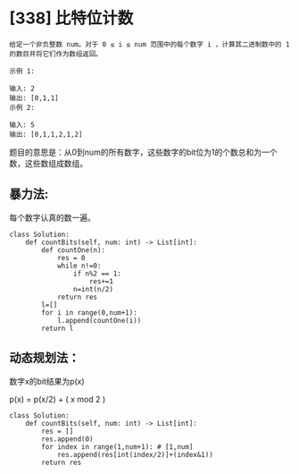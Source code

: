 # [338] 比特位计数

```
给定一个非负整数 num。对于 0 ≤ i ≤ num 范围中的每个数字 i ，计算其二进制数中的 1 的数目并将它们作为数组返回。

示例 1:

输入: 2
输出: [0,1,1]
示例 2:

输入: 5
输出: [0,1,1,2,1,2]

```

题目的意思是：从0到num的所有数字，这些数字的bit位为1的个数总和为一个数，这些数组成数组。

## 暴力法:
每个数字认真的数一遍。
```
class Solution:
    def countBits(self, num: int) -> List[int]:
        def countOne(n):
            res = 0
            while n!=0:
                if n%2 == 1:
                    res+=1
                n=int(n/2)
            return res
        l=[]
        for i in range(0,num+1):
            l.append(countOne(i))
        return l
```

## 动态规划法：

数字x的bit结果为p(x)

p(x) = p(x/2) + ( x mod 2 )

```
class Solution:
    def countBits(self, num: int) -> List[int]:
        res = []
        res.append(0)
        for index in range(1,num+1): # [1,num]
            res.append(res[int(index/2)]+(index&1))
        return res
```

